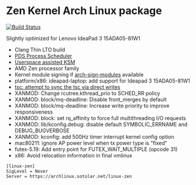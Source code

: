 # Zen Kernel Arch Linux package
[![Build Status](https://drone02.sotolar.net/api/badges/misotolar/linux-zen/status.svg)](https://drone02.sotolar.net/misotolar/linux-zen)

Slightly optimized for Lenovo IdeaPad 3 15ADA05-81W1

- Clang Thin LTO build
- [PDS Process Scheduler](https://gitlab.com/alfredchen/projectc)
- [Userspace assisted KSM](https://gitlab.com/post-factum/uksmd)
- AMD Zen processor family
- Kernel module signing if [arch-sign-modules](https://aur.archlinux.org/packages/arch-sign-modules) available
- platform/x86: ideapad-laptop: add support for Ideapad 3 15ADA05-81W1
- [tsc: attempt to sync the tsc via direct writes](https://bugzilla.kernel.org/show_bug.cgi?id=202525)
- XANMOD: Change rcutree.kthread_prio to SCHED_RR policy
- XANMOD: block/mq-deadline: Disable front_merges by default
- XANMOD: block/mq-deadline: Increase write priority to improve responsiveness
- XANMOD: block: set rq_affinity to force full multithreading I/O requests
- XANMOD: lib/kconfig.debug: disable default SYMBOLIC_ERRNAME and DEBUG_BUGVERBOSE
- XANMOD: kconfig: add 500Hz timer interrupt kernel config option
- mac80211: ignore AP power level when tx power type is "fixed"
- futex-5.19: Add entry point for FUTEX_WAIT_MULTIPLE (opcode 31)
- x86: Avoid relocation information in final vmlinux

```
[linux-zen]
SigLevel = Never
Server = https://archlinux.sotolar.net/linux-zen
```